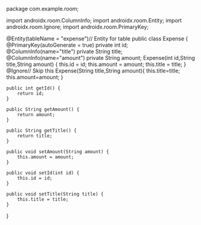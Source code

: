 package com.example.room;

import androidx.room.ColumnInfo;
import androidx.room.Entity;
import androidx.room.Ignore;
import androidx.room.PrimaryKey;

@Entity(tableName = "expense")// Entity for table
public class Expense {
    @PrimaryKey(autoGenerate = true)
    private int id;
    @ColumnInfo(name="title")
    private String title;
    @ColumnInfo(name="amount")
    private String amount;
    Expense(int id,String title,String amount) {
        this.id = id;
        this.amount = amount;
        this.title = title;
    }
    @Ignore// Skip this
        Expense(String title,String amount){
            this.title=title;
            this.amount=amount;
        }

    public int getId() {
        return id;
    }

    public String getAmount() {
        return amount;
    }

    public String getTitle() {
        return title;
    }

    public void setAmount(String amount) {
        this.amount = amount;
    }

    public void setId(int id) {
        this.id = id;
    }

    public void setTitle(String title) {
        this.title = title;
    }
}
